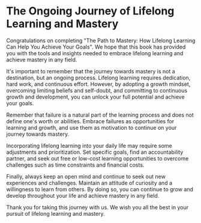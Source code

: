 The Ongoing Journey of Lifelong Learning and Mastery
================================================================

Congratulations on completing "The Path to Mastery: How Lifelong Learning Can Help You Achieve Your Goals". We hope that this book has provided you with the tools and insights needed to embrace lifelong learning and achieve mastery in any field.

It's important to remember that the journey towards mastery is not a destination, but an ongoing process. Lifelong learning requires dedication, hard work, and continuous effort. However, by adopting a growth mindset, overcoming limiting beliefs and self-doubt, and committing to continuous growth and development, you can unlock your full potential and achieve your goals.

Remember that failure is a natural part of the learning process and does not define one's worth or abilities. Embrace failures as opportunities for learning and growth, and use them as motivation to continue on your journey towards mastery.

Incorporating lifelong learning into your daily life may require some adjustments and prioritization. Set specific goals, find an accountability partner, and seek out free or low-cost learning opportunities to overcome challenges such as time constraints and financial costs.

Finally, always keep an open mind and continue to seek out new experiences and challenges. Maintain an attitude of curiosity and a willingness to learn from others. By doing so, you can continue to grow and develop throughout your life and achieve mastery in any field.

Thank you for taking this journey with us. We wish you all the best in your pursuit of lifelong learning and mastery.
